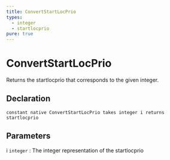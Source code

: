 ```yaml
---
title: ConvertStartLocPrio
types:
  - integer
  - startlocprio
pure: true
---
```


# ConvertStartLocPrio
Returns the startlocprio that corresponds to the given integer.

## Declaration

```jass
constant native ConvertStartLocPrio takes integer i returns startlocprio
```

## Parameters
i `integer`
: The integer representation of the startlocprio
